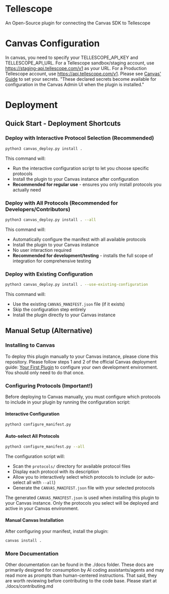 Tellescope
=================

An Open-Source plugin for connecting the Canvas SDK to Tellescope

# Canvas Configuration
In canvas, you need to specify your TELLESCOPE_API_KEY and TELLESCOPE_API_URL. For a Tellescope sandbox/staging account, use https://staging-api.tellescope.com/v1 as your URL. For a Production Tellescope account, use https://api.tellescope.com/v1. Please see [Canvas' Guide](https://docs.canvasmedical.com/sdk/secrets/) to set your secrets. "These declared secrets become available for configuration in the Canvas Admin UI when the plugin is installed."

# Deployment

## Quick Start - Deployment Shortcuts

### Deploy with Interactive Protocol Selection (Recommended)
```bash
python3 canvas_deploy.py install .
```

This command will:
- Run the interactive configuration script to let you choose specific protocols
- Install the plugin to your Canvas instance after configuration
- **Recommended for regular use** - ensures you only install protocols you actually need

### Deploy with All Protocols (Recommended for Developers/Contributors)
```bash
python3 canvas_deploy.py install . --all
```

This command will:
- Automatically configure the manifest with all available protocols
- Install the plugin to your Canvas instance
- No user interaction required
- **Recommended for development/testing** - installs the full scope of integration for comprehensive testing

### Deploy with Existing Configuration
```bash
python3 canvas_deploy.py install . --use-existing-configuration
```

This command will:
- Use the existing `CANVAS_MANIFEST.json` file (if it exists)
- Skip the configuration step entirely
- Install the plugin directly to your Canvas instance

## Manual Setup (Alternative)

### Installing to Canvas
To deploy this plugin manually to your Canvas instance, please clone this repository. Please follow steps 1 and 2 of the official Canvas deployment guide: [Your First Plugin](http://docs.canvasmedical.com/guides/your-first-plugin/) to configure your own development environment. You should only need to do that once. 

### Configuring Protocols (Important!)

Before deploying to Canvas manually, you must configure which protocols to include in your plugin by running the configuration script:

#### Interactive Configuration
```bash
python3 configure_manifest.py
```

#### Auto-select All Protocols
```bash
python3 configure_manifest.py --all
```

The configuration script will:
- Scan the `protocols/` directory for available protocol files
- Display each protocol with its description
- Allow you to interactively select which protocols to include (or auto-select all with `--all`)
- Generate the `CANVAS_MANIFEST.json` file with your selected protocols

The generated `CANVAS_MANIFEST.json` is used when installing this plugin to your Canvas instance. Only the protocols you select will be deployed and active in your Canvas environment.

#### Manual Canvas Installation
After configuring your manifest, install the plugin:
```bash
canvas install .
```

### More Documentation

Other documentation can be found in the ./docs folder. These docs are primarily designed for consumption by AI coding assistants/agents and may read more as prompts than human-centered instructions. That said, they are worth reviewing before contributing to the code base. Please start at ./docs/contributing.md 
